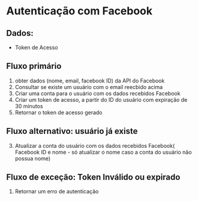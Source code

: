 # Autenticação com Facebook

## Dados:
* Token de Acesso

## Fluxo primário
1. obter dados (nome, email, facebook ID) da API do Facebook
2. Consultar se existe um usuário com o email reecbido acima
3. Criar uma conta para o usuário com os dados recebidos Facebook
4. Criar um token de acesso, a partir do ID do usuário com expiração de 30 minutos
5. Retornar o token de acesso gerado


## Fluxo alternativo: usuário já existe
3. Atualizar a conta do usuário com os dados recebidos Facebook( Facebook ID e nome - só atualizar o nome caso a conta do usuário não possua nome)

## Fluxo de exceção: Token Inválido ou expirado
1. Retornar um erro de autenticação
